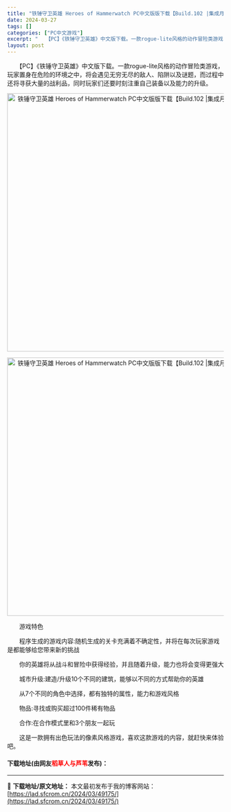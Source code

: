 ```yaml
---
title: "铁锤守卫英雄 Heroes of Hammerwatch PC中文版版下载【Build.102 |集成月亮神殿DLC】"
date: 2024-03-27
tags: []
categories: ["PC中文游戏"]
excerpt: "　　【PC】《铁锤守卫英雄》中文版下载。一款rogue-lite风格的动作冒险类游戏，玩家置身在危险的环境之中，将会遇见无穷无尽的敌人、陷阱以及谜题，而过程中还将寻获大量的战利品，同时玩家们还要时刻注重自己装备以及能力的升级。 　　游戏特色 　　程序生成的游戏内容:随机生成的关卡充满着不确定性，并将&hellip;"
layout: post
---
```


 <p>　　【PC】《铁锤守卫英雄》中文版下载。一款rogue-lite风格的动作冒险类游戏，玩家置身在危险的环境之中，将会遇见无穷无尽的敌人、陷阱以及谜题，而过程中还将寻获大量的战利品，同时玩家们还要时刻注重自己装备以及能力的升级。</p> <p align="center"><img align="" border="0" src="https://lad.sfcrom.cn/wp-content/uploads/2024/03/20240327_660370b29e99a.webp" width="600" alt="铁锤守卫英雄 Heroes of Hammerwatch PC中文版版下载【Build.102 |集成月亮神殿DLC】" /></p> <p align="center"><img align="" border="0" src="https://lad.sfcrom.cn/wp-content/uploads/2024/03/20240327_660370b305ca8.webp" width="600" alt="铁锤守卫英雄 Heroes of Hammerwatch PC中文版版下载【Build.102 |集成月亮神殿DLC】" /></p> <p>　　游戏特色</p> <p>　　程序生成的游戏内容:随机生成的关卡充满着不确定性，并将在每次玩家游戏是都能够给您带来新的挑战</p> <p>　　你的英雄将从战斗和冒险中获得经验，并且随着升级，能力也将会变得更强大</p> <p>　　城市升级:建造/升级10个不同的建筑，能够以不同的方式帮助你的英雄</p> <p>　　从7个不同的角色中选择，都有独特的属性，能力和游戏风格</p> <p>　　物品:寻找或购买超过100件稀有物品</p> <p>　　合作:在合作模式里和3个朋友一起玩</p> <p>　　这是一款拥有出色玩法的像素风格游戏，喜欢这款游戏的内容，就赶快来体验吧。</p> <p><h4>下载地址(由网友<font color="red">稻草人与芦苇</font>发布)：</h4></p> 

---
📖 **下载地址/原文地址：** 本文最初发布于我的博客网站：[https://lad.sfcrom.cn/2024/03/49175/](https://lad.sfcrom.cn/2024/03/49175/)
